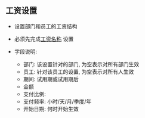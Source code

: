 ## 工资设置

- 设置部门和员工的工资结构

- 必须先完成[工资名称](PayrollItem.md) 设置
- 字段说明:
   - 部门: 该设置针对的部门, 为空表示对所有部门生效
   - 员工: 针对该员工的设置, 为空表示对所有人生效
   - 期间: 试用期或试用期后
   - 金额
   - 支付比例: 
   - 支付频率:  小时/天/月/季度/年
   - 开始日期: 何时开始生效

